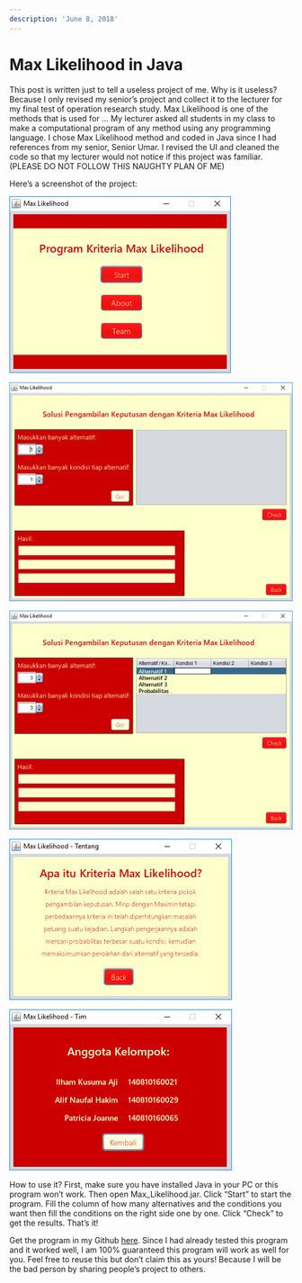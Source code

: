 ```yaml
---
description: 'June 8, 2018'
---
```


# Max Likelihood in Java

 This post is written just to tell a useless project of me. Why is it useless? Because I only revised my senior’s project and collect it to the lecturer for my final test of operation research study. Max Likelihood is one of the methods that is used for … My lecturer asked all students in my class to make a computational program of any method using any programming language. I chose Max Likelihood method and coded in Java since I had references from my senior, Senior Umar. I revised the UI and cleaned the code so that my lecturer would not notice if this project was familiar. \(PLEASE DO NOT FOLLOW THIS NAUGHTY PLAN OF ME\)

Here’s a screenshot of the project:

![](../../.gitbook/assets/image%20%2811%29.png)

![](../../.gitbook/assets/image-1.png)

![](../../.gitbook/assets/image-2.png)

![](../../.gitbook/assets/image-3.png)

![](../../.gitbook/assets/image-4.png)

How to use it? First, make sure you have installed Java in your PC or this program won’t work. Then open Max\_Likelihood.jar. Click “Start” to start the program. Fill the column of how many alternatives and the conditions you want then fill the conditions on the right side one by one. Click “Check” to get the results. That’s it!

Get the program in my Github [here](https://github.com/realicejoanne/opris-project). Since I had already tested this program and it worked well, I am 100% guaranteed this program will work as well for you. Feel free to reuse this but don’t claim this as yours! Because I will be the bad person by sharing people’s project to others.

